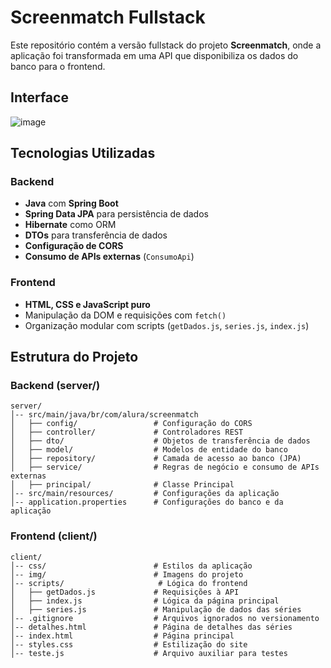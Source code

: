 # Screenmatch Fullstack

Este repositório contém a versão fullstack do projeto **Screenmatch**, onde a aplicação foi transformada em uma API que disponibiliza os dados do banco para o frontend.

## Interface

![image](https://github.com/user-attachments/assets/4793371f-1091-497e-8826-7221d599031d)

## Tecnologias Utilizadas

### Backend
- **Java** com **Spring Boot**
- **Spring Data JPA** para persistência de dados
- **Hibernate** como ORM
- **DTOs** para transferência de dados
- **Configuração de CORS**
- **Consumo de APIs externas** (`ConsumoApi`)

### Frontend
- **HTML, CSS e JavaScript puro**
- Manipulação da DOM e requisições com `fetch()`
- Organização modular com scripts (`getDados.js`, `series.js`, `index.js`)

## Estrutura do Projeto

### Backend (server/)
```
server/
│-- src/main/java/br/com/alura/screenmatch
│   ├── config/                 # Configuração do CORS
│   ├── controller/             # Controladores REST
│   ├── dto/                    # Objetos de transferência de dados
│   ├── model/                  # Modelos de entidade do banco
│   ├── repository/             # Camada de acesso ao banco (JPA)
│   ├── service/                # Regras de negócio e consumo de APIs externas
│   ├── principal/              # Classe Principal
│-- src/main/resources/         # Configurações da aplicação
│-- application.properties      # Configurações do banco e da aplicação

```

### Frontend (client/)
```
client/
│-- css/                        # Estilos da aplicação
│-- img/                        # Imagens do projeto
│-- scripts/                     # Lógica do frontend
│   ├── getDados.js             # Requisições à API
│   ├── index.js                # Lógica da página principal
│   ├── series.js               # Manipulação de dados das séries
│-- .gitignore                  # Arquivos ignorados no versionamento
│-- detalhes.html               # Página de detalhes das séries
│-- index.html                  # Página principal
│-- styles.css                  # Estilização do site
│-- teste.js                    # Arquivo auxiliar para testes
```

